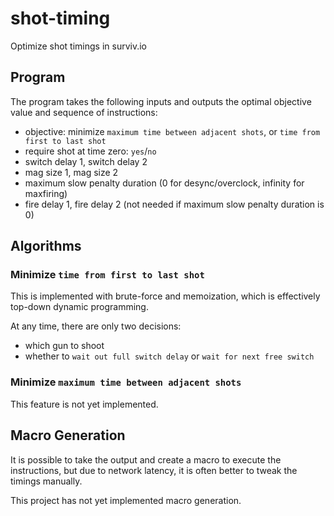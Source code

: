# shot-timing
Optimize shot timings in surviv.io

## Program
The program takes the following inputs and outputs the optimal objective value and sequence of instructions:
- objective: minimize `maximum time between adjacent shots`, or `time from first to last shot`
- require shot at time zero: `yes`/`no`
- switch delay 1, switch delay 2
- mag size 1, mag size 2
- maximum slow penalty duration (0 for desync/overclock, infinity for maxfiring)
- fire delay 1, fire delay 2 (not needed if maximum slow penalty duration is 0)

## Algorithms
### Minimize `time from first to last shot`
This is implemented with brute-force and memoization, which is effectively top-down dynamic programming.

At any time, there are only two decisions:
- which gun to shoot
- whether to `wait out full switch delay` or `wait for next free switch`

### Minimize `maximum time between adjacent shots`
This feature is not yet implemented.

## Macro Generation
It is possible to take the output and create a macro to execute the instructions, but due to network latency, it is often better to tweak the timings manually.

This project has not yet implemented macro generation.
